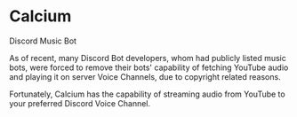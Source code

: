 # Calcium
Discord Music Bot

As of recent, many Discord Bot developers, whom had publicly listed music bots, were forced to remove their bots' capability of fetching YouTube audio and playing it on server Voice Channels, due to copyright related reasons.

Fortunately, Calcium has the capability of streaming audio from YouTube to your preferred Discord Voice Channel.
